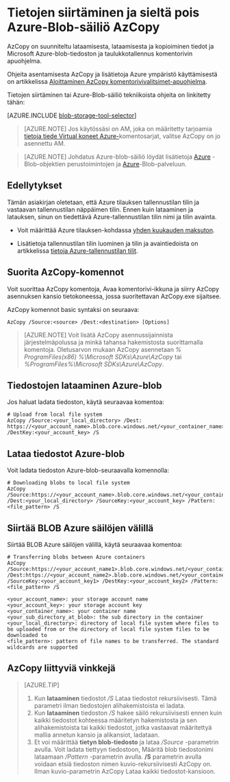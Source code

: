 <properties
    pageTitle="Tietojen siirtäminen ja sieltä pois Azure-Blob-säiliö AzCopy | Microsoft Azure"
    description="Tietojen siirtäminen ja sieltä pois Azure-Blob-säiliö AzCopy"
    services="machine-learning,storage"
    documentationCenter=""
    authors="bradsev"
    manager="jhubbard"
    editor="cgronlun" />

<tags
    ms.service="machine-learning"
    ms.workload="data-services"
    ms.tgt_pltfrm="na"
    ms.devlang="na"
    ms.topic="article"
    ms.date="09/14/2016"
    ms.author="bradsev" />

# <a name="move-data-to-and-from-azure-blob-storage-using-azcopy"></a>Tietojen siirtäminen ja sieltä pois Azure-Blob-säiliö AzCopy

AzCopy on suunniteltu lataamisesta, lataamisesta ja kopioiminen tiedot ja Microsoft Azure-blob-tiedoston ja taulukkotallennus komentorivin apuohjelma.

Ohjeita asentamisesta AzCopy ja lisätietoja Azure ympäristö käyttämisestä on artikkelissa [Aloittaminen AzCopy komentorivivalitsimet-apuohjelma](../storage/storage-use-azcopy.md).

Tietojen siirtäminen tai Azure-Blob-säiliö tekniikoista ohjeita on linkitetty tähän:

[AZURE.INCLUDE [blob-storage-tool-selector](../../includes/machine-learning-blob-storage-tool-selector.md)]


> [AZURE.NOTE] Jos käytössäsi on AM, joka on määritetty tarjoamia [tietoja tiede Virtual koneet Azure-](machine-learning-data-science-virtual-machines.md)komentosarjat, valitse AzCopy on jo asennettu AM.

> [AZURE.NOTE] Johdatus Azure-blob-säiliö löydät lisätietoja [Azure](../storage/storage-dotnet-how-to-use-blobs.md) -Blob-objektien perustoimintojen ja [Azure](https://msdn.microsoft.com/library/azure/dd179376.aspx)-Blob-palveluun.


## <a name="prerequisites"></a>Edellytykset

Tämän asiakirjan oletetaan, että Azure tilauksen tallennustilan tilin ja vastaavan tallennustilan näppäimen tilin. Ennen kuin lataaminen ja latauksen, sinun on tiedettävä Azure-tallennustilan tilin nimi ja tilin avainta.

- Voit määrittää Azure tilauksen-kohdassa [yhden kuukauden maksuton](https://azure.microsoft.com/pricing/free-trial/).

- Lisätietoja tallennustilan tilin luominen ja tilin ja avaintiedoista on artikkelissa [tietoja Azure-tallennustilan tilit](../storage/storage-create-storage-account.md).


## <a name="run-azcopy-commands"></a>Suorita AzCopy-komennot

Voit suorittaa AzCopy komentoja, Avaa komentorivi-ikkuna ja siirry AzCopy asennuksen kansio tietokoneessa, jossa suoritettavan AzCopy.exe sijaitsee. 

AzCopy komennot basic syntaksi on seuraava:

    AzCopy /Source:<source> /Dest:<destination> [Options]

>[AZURE.NOTE] Voit lisätä AzCopy asennussijainnista järjestelmäpolussa ja minkä tahansa hakemistosta suorittamalla komentoja. Oletusarvon mukaan AzCopy asennetaan *% ProgramFiles(x86) %\Microsoft SDKs\Azure\AzCopy* tai *%ProgramFiles%\Microsoft SDKs\Azure\AzCopy*.

## <a name="upload-files-to-an-azure-blob"></a>Tiedostojen lataaminen Azure-blob

Jos haluat ladata tiedoston, käytä seuraavaa komentoa:

    # Upload from local file system
    AzCopy /Source:<your_local_directory> /Dest: https://<your_account_name>.blob.core.windows.net/<your_container_name> /DestKey:<your_account_key> /S


## <a name="download-files-from-an-azure-blob"></a>Lataa tiedostot Azure-blob

Voit ladata tiedoston Azure-blob-seuraavalla komennolla:

    # Downloading blobs to local file system
    AzCopy /Source:https://<your_account_name>.blob.core.windows.net/<your_container_name>/<your_sub_directory_at_blob>  /Dest:<your_local_directory> /SourceKey:<your_account_key> /Pattern:<file_pattern> /S


## <a name="transfer-blobs-between-azure-containers"></a>Siirtää BLOB Azure säilöjen välillä

Siirtää BLOB Azure säilöjen välillä, käytä seuraavaa komentoa:

    # Transferring blobs between Azure containers
    AzCopy /Source:https://<your_account_name1>.blob.core.windows.net/<your_container_name1>/<your_sub_directory_at_blob1> /Dest:https://<your_account_name2>.blob.core.windows.net/<your_container_name2>/<your_sub_directory_at_blob2> /SourceKey:<your_account_key1> /DestKey:<your_account_key2> /Pattern:<file_pattern> /S

    <your_account_name>: your storage account name
    <your_account_key>: your storage account key
    <your_container_name>: your container name
    <your_sub_directory_at_blob>: the sub directory in the container
    <your_local_directory>: directory of local file system where files to be uploaded from or the directory of local file system files to be downloaded to
    <file_pattern>: pattern of file names to be transferred. The standard wildcards are supported


## <a name="tips-for-using-azcopy"></a>AzCopy liittyviä vinkkejä

> [AZURE.TIP]   
> 1. Kun **lataaminen** tiedostot */S* Lataa tiedostot rekursiivisesti. Tämä parametri ilman tiedostojen alihakemistoista ei ladata.  
> 2. Kun **lataaminen** tiedoston */S* hakee säilö rekursiivisesti ennen kuin kaikki tiedostot kohteessa määritetyn hakemistosta ja sen alihakemistoista tai kaikki tiedostot, jotka vastaavat määritettyä mallia annetun kansio ja alikansiot, ladataan.  
> 3.  Et voi määrittää **tietyn blob-tiedosto** ja lataa */Source* -parametrin avulla. Voit ladata tiettyyn tiedostoon, Määritä blob tiedostonimi lataamaan */Pattern* -parametrin avulla. **/S** parametrin avulla voidaan etsiä tiedoston nimen kuvio-rekursiivisesti AzCopy on. Ilman kuvio-parametrin AzCopy Lataa kaikki tiedostot-kansioon.
